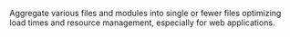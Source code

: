 
Aggregate various files and modules into single or fewer files optimizing load times and resource management, especially for web applications.